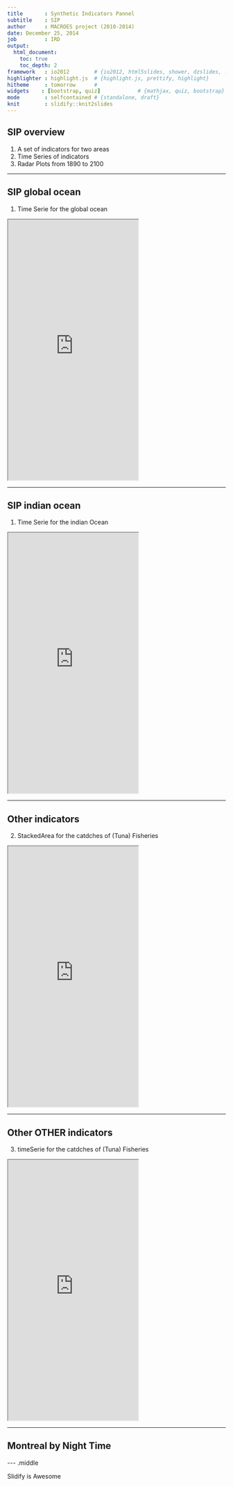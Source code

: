 ```yaml
---
title       : Synthetic Indicators Pannel
subtitle    : SIP
author      : MACROES project (2010-2014)
date: December 25, 2014
job         : IRD
output:
  html_document:
    toc: true
    toc_depth: 2
framework   : io2012        # {io2012, html5slides, shower, dzslides, ...}
highlighter : highlight.js  # {highlight.js, prettify, highlight}
hitheme     : tomorrow      # 
widgets    : [bootstrap, quiz]            # {mathjax, quiz, bootstrap}
mode        : selfcontained # {standalone, draft}
knit        : slidify::knit2slides
---
```


## SIP overview

1. A set of indicators for two areas
2. Time Series of indicators
3. Radar Plots from 1890 to 2100

---

## SIP global ocean

1. Time Serie for the global ocean

 <iframe src = 'http://mdst-macroes.ird.fr/tmp/Radar_plot_and_temporal_series/default/cdn/SIP/SIPSeriePlot_All%20Oceans_10.html' height='600px'></iframe>



--- 
## SIP indian ocean

1. Time Serie for the indian Ocean

 <iframe src = 'http://mdst-macroes.ird.fr/tmp/Radar_plot_and_temporal_series/default/cdn/SIP/SIPSeriePlot_Indian%20Ocean_10.html' height='600px'></iframe>



--- 
## Other indicators

2. StackedArea for the catdches of (Tuna) Fisheries

 <iframe src = 'http://mdst-macroes.ird.fr/tmp/SpeciesByOcean/cdn/I1_Thunnus_alalunga_Rickshaw.html' height='600px'></iframe>
 
--- 
## Other OTHER indicators

3. timeSerie for the catdches of (Tuna) Fisheries

 <iframe src = 'http://mdst-macroes.ird.fr/tmp/SpeciesByOcean/default/I1_Thunnus_albacares_NVD3bis.html' height='600px'></iframe>
  
---

## Montreal by Night Time


--- .middle 

 Slidify is Awesome
